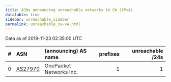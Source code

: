 ```yaml
---
title: ASNs announcing unreachable networks in CW (IPv4)
datatable: true
sidebar: unreachable_sidebar
permalink: unreachable_cw-v4.html
---
```


Data as of 2018-11-23 02:35:00 UTC


<div class="datatable-begin"></div>

|   # | ASN                                    | (announcing) AS name    |   prefixes |   unreachable /24s |
|----:|:---------------------------------------|:------------------------|-----------:|-------------------:|
|   0 | [AS27970](unreachable_AS27970-v4.html) | OnePacket Networks Inc. |          1 |                  1 |

<div class="datatable-end"></div>